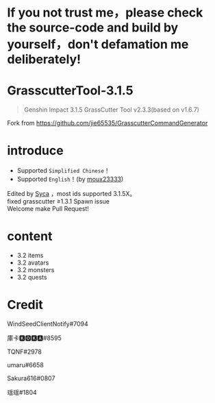 # If you not trust me，please check the source-code and build by yourself，don't defamation me deliberately!

# GrasscutterTool-3.1.5
> Genshin Impact 3.1.5 GrassCutter Tool v2.3.3(based on v1.6.7)

Fork from https://github.com/jie65535/GrasscutterCommandGenerator

# introduce
 - Supported `Simplified Chinese`！
 - Supported `English`！(by [moux23333](https://github.com/moux23333))

Edited by [Syca](https://github.com/Sycamore0) ，most ids supported 3.1.5X。</br>
fixed grasscutter ≥1.3.1 Spawn issue</br>
Welcome make Pull Request!

# content
 - 3.2 items
 - 3.2 avatars
 - 3.2 monsters
 - 3.2 quests

# Credit
WindSeedClientNotify#7094

庫卡🅺🅾🅺🅰#8595

TQNF#2978

umaru#6658

Sakura616#0807

瑶瑶#1804
